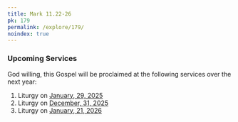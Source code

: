 ```yaml
---
title: Mark 11.22-26
pk: 179
permalink: /explore/179/
noindex: true
---
```


### Upcoming Services

God willing, this Gospel will be proclaimed at the following services over the next year:


1. Liturgy on [January, 29, 2025](https://orthocal.info/readings/gregorian/2025/01/29/)
1. Liturgy on [December, 31, 2025](https://orthocal.info/readings/gregorian/2025/12/31/)
1. Liturgy on [January, 21, 2026](https://orthocal.info/readings/gregorian/2026/01/21/)

